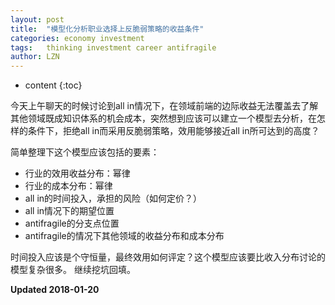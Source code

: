 ```yaml
---
layout: post
title:  "模型化分析职业选择上反脆弱策略的收益条件"
categories: economy investment 
tags:   thinking investment career antifragile
author: LZN
---
```


* content
{:toc}

今天上午聊天的时候讨论到all in情况下，在领域前端的边际收益无法覆盖去了解其他领域既成知识体系的机会成本，突然想到应该可以建立一个模型去分析，在怎样的条件下，拒绝all in而采用反脆弱策略，效用能够接近all in所可达到的高度？

简单整理下这个模型应该包括的要素：

* 行业的效用收益分布：幂律
* 行业的成本分布：幂律
* all in的时间投入，承担的风险（如何定价？）
* all in情况下的期望位置
* antifragile的分支点位置
* antifragile的情况下其他领域的收益分布和成本分布

时间投入应该是个守恒量，最终效用如何评定？这个模型应该要比收入分布讨论的模型复杂很多。
继续挖坑回填。

**Updated 2018-01-20**
